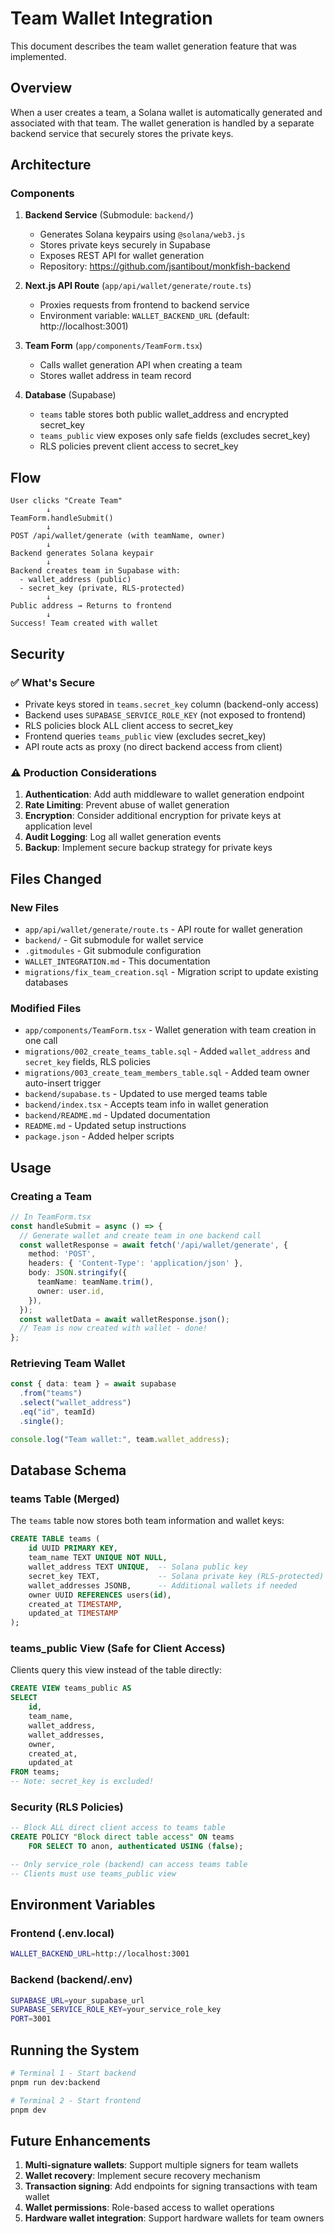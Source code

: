 # Team Wallet Integration

This document describes the team wallet generation feature that was implemented.

## Overview

When a user creates a team, a Solana wallet is automatically generated and associated with that team. The wallet generation is handled by a separate backend service that securely stores the private keys.

## Architecture

### Components

1. **Backend Service** (Submodule: `backend/`)
   - Generates Solana keypairs using `@solana/web3.js`
   - Stores private keys securely in Supabase
   - Exposes REST API for wallet generation
   - Repository: https://github.com/jsantibout/monkfish-backend

2. **Next.js API Route** (`app/api/wallet/generate/route.ts`)
   - Proxies requests from frontend to backend service
   - Environment variable: `WALLET_BACKEND_URL` (default: http://localhost:3001)

3. **Team Form** (`app/components/TeamForm.tsx`)
   - Calls wallet generation API when creating a team
   - Stores wallet address in team record

4. **Database** (Supabase)
   - `teams` table stores both public wallet_address and encrypted secret_key
   - `teams_public` view exposes only safe fields (excludes secret_key)
   - RLS policies prevent client access to secret_key

## Flow

```
User clicks "Create Team"
        ↓
TeamForm.handleSubmit()
        ↓
POST /api/wallet/generate (with teamName, owner)
        ↓
Backend generates Solana keypair
        ↓
Backend creates team in Supabase with:
  - wallet_address (public)
  - secret_key (private, RLS-protected)
        ↓
Public address → Returns to frontend
        ↓
Success! Team created with wallet
```

## Security

### ✅ What's Secure

- Private keys stored in `teams.secret_key` column (backend-only access)
- Backend uses `SUPABASE_SERVICE_ROLE_KEY` (not exposed to frontend)
- RLS policies block ALL client access to secret_key
- Frontend queries `teams_public` view (excludes secret_key)
- API route acts as proxy (no direct backend access from client)

### ⚠️ Production Considerations

1. **Authentication**: Add auth middleware to wallet generation endpoint
2. **Rate Limiting**: Prevent abuse of wallet generation
3. **Encryption**: Consider additional encryption for private keys at application level
4. **Audit Logging**: Log all wallet generation events
5. **Backup**: Implement secure backup strategy for private keys

## Files Changed

### New Files
- `app/api/wallet/generate/route.ts` - API route for wallet generation
- `backend/` - Git submodule for wallet service
- `.gitmodules` - Git submodule configuration
- `WALLET_INTEGRATION.md` - This documentation
- `migrations/fix_team_creation.sql` - Migration script to update existing databases

### Modified Files
- `app/components/TeamForm.tsx` - Wallet generation with team creation in one call
- `migrations/002_create_teams_table.sql` - Added `wallet_address` and `secret_key` fields, RLS policies
- `migrations/003_create_team_members_table.sql` - Added team owner auto-insert trigger
- `backend/supabase.ts` - Updated to use merged teams table
- `backend/index.tsx` - Accepts team info in wallet generation
- `backend/README.md` - Updated documentation
- `README.md` - Updated setup instructions
- `package.json` - Added helper scripts

## Usage

### Creating a Team

```typescript
// In TeamForm.tsx
const handleSubmit = async () => {
  // Generate wallet and create team in one backend call
  const walletResponse = await fetch('/api/wallet/generate', {
    method: 'POST',
    headers: { 'Content-Type': 'application/json' },
    body: JSON.stringify({
      teamName: teamName.trim(),
      owner: user.id,
    }),
  });
  const walletData = await walletResponse.json();
  // Team is now created with wallet - done!
};
```

### Retrieving Team Wallet

```typescript
const { data: team } = await supabase
  .from("teams")
  .select("wallet_address")
  .eq("id", teamId)
  .single();

console.log("Team wallet:", team.wallet_address);
```

## Database Schema

### teams Table (Merged)

The `teams` table now stores both team information and wallet keys:

```sql
CREATE TABLE teams (
    id UUID PRIMARY KEY,
    team_name TEXT UNIQUE NOT NULL,
    wallet_address TEXT UNIQUE,  -- Solana public key
    secret_key TEXT,             -- Solana private key (RLS-protected)
    wallet_addresses JSONB,      -- Additional wallets if needed
    owner UUID REFERENCES users(id),
    created_at TIMESTAMP,
    updated_at TIMESTAMP
);
```

### teams_public View (Safe for Client Access)

Clients query this view instead of the table directly:

```sql
CREATE VIEW teams_public AS
SELECT 
    id,
    team_name,
    wallet_address,
    wallet_addresses,
    owner,
    created_at,
    updated_at
FROM teams;
-- Note: secret_key is excluded!
```

### Security (RLS Policies)

```sql
-- Block ALL direct client access to teams table
CREATE POLICY "Block direct table access" ON teams
    FOR SELECT TO anon, authenticated USING (false);

-- Only service_role (backend) can access teams table
-- Clients must use teams_public view
```

## Environment Variables

### Frontend (.env.local)
```bash
WALLET_BACKEND_URL=http://localhost:3001
```

### Backend (backend/.env)
```bash
SUPABASE_URL=your_supabase_url
SUPABASE_SERVICE_ROLE_KEY=your_service_role_key
PORT=3001
```

## Running the System

```bash
# Terminal 1 - Start backend
pnpm run dev:backend

# Terminal 2 - Start frontend
pnpm dev
```

## Future Enhancements

1. **Multi-signature wallets**: Support multiple signers for team wallets
2. **Wallet recovery**: Implement secure recovery mechanism
3. **Transaction signing**: Add endpoints for signing transactions with team wallet
4. **Wallet permissions**: Role-based access to wallet operations
5. **Hardware wallet integration**: Support hardware wallets for team owners

